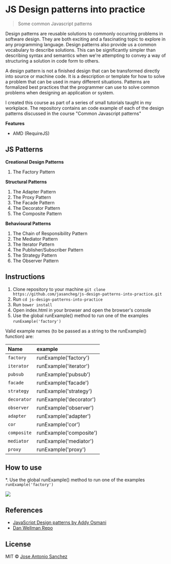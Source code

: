 # JS Design patterns into practice

> Some common Javascript patterns

Design patterns are reusable solutions to commonly occurring problems in software design. They are both exciting and a fascinating topic to explore in any programming language. Design patterns also provide us a common vocabulary to describe solutions. This can be significantly simpler than describing syntax and semantics when we're attempting to convey a way of structuring a solution in code form to others.

A design pattern is not a finished design that can be transformed directly into source or machine code. It is a description or template for how to solve a problem that can be used in many different situations. Patterns are formalized best practices that the programmer can use to solve common problems when designing an application or system.

I created this course as part of a series of small tutorials taught in my workplace. The repository contains an code example of each of the design patterns discussed in the course "Common Javascript patterns" 

**Features**

* AMD (RequireJS)

## JS Patterns

**Creational Design Patterns**

1. The Factory Pattern

**Structural Patterns**

1. The Adapter Pattern
2. The Proxy Pattern
3. The Facade Pattern
4. The Decorator Pattern
5. The Composite Pattern

**Behavioural Patterns**

1. The Chain of Responsibility Pattern
2. The Mediator Pattern
3. The Iterator Pattern
4. The Publisher/Subscriber Pattern
5. The Strategy Pattern
6. The Observer Pattern

## Instructions

1. Clone repository to your machine `git clone https://github.com/jasancheg/js-design-patterns-into-practice.git`
2. Run `cd js-design-patterns-into-practice`
3. Run `bower install`
4. Open index.html in your browser and open the browser's console
5. Use the global runExample() method to run one of the examples
    `runExample('factory')`

Valid example names (to be passed as a string to the runExample() function) are:

| Name | example |
| :------- | :---- |
|`factory` | runExample('factory') |
|`iterator`| runExample('iterator') |
|`pubsub` | runExample('pubsub') |
| `facade`| runExample('facade') |
|`strategy` | runExample('strategy') |
| `decorator`| runExample('decorator') |
|`observer` | runExample('observer') |
| `adapter` | runExample('adapter') |
|`cor` | runExample('cor') |
| `composite` | runExample('composite') |
|`mediator` | runExample('mediator') |
| `proxy` | runExample('proxy') |


## How to use

*. Use the global runExample() method to run one of the examples
    `runExample('factory')`

![](https://raw.githubusercontent.com/jasancheg/js-design-patterns-into-practice/master/img/2015-11-14_1247.png)

## References

* [JavaScript Design patterns by Addy Osmani ](http://addyosmani.com/resources/essentialjsdesignpatterns/book/)
* [Dan Wellman Repo](https://github.com/danwellman)

## License

MIT © [Jose Antonio Sanchez](https://github.com/jasancheg)